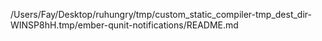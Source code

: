 /Users/Fay/Desktop/ruhungry/tmp/custom_static_compiler-tmp_dest_dir-WINSP8hH.tmp/ember-qunit-notifications/README.md